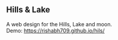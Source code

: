 ## Hills & Lake <br />
A web design for the Hills, Lake and moon.<br/>
Demo: https://rishabh709.github.io/hils/
